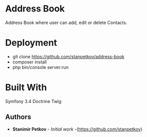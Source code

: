 # Address Book

Address Book where user can add, edit or delete Contacts.

# Deployment

- git clone https://github.com/stanpetkov/address-book
- composer install
- php bin/console server:run

# Built With

Symfony 3.4
Doctrine
Twig

## Authors

* **Stanimir Petkov** - *Initial work* -(https://github.com/stanpetkov)
